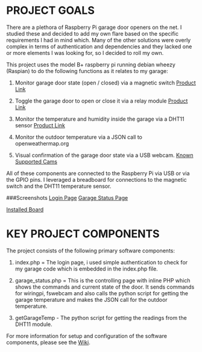 PROJECT GOALS
=================================================================================================
There are a plethora of Raspberry Pi garage door openers on the net.  I studied these and decided to add my own flare based on the specific requirements I had in mind which.  Many of the other solutions were overly complex in terms of authentication and dependencies and they lacked one or more elements I was looking for, so I decided to roll my own.

This project uses the model B+ raspberry pi running debian wheezy (Raspian) to do the following functions as it relates to my garage:

1. Monitor garage door state (open / closed) via a magnetic switch [Product Link](http://www.amazon.com/gp/product/B0009SUF08/ref=oh_aui_detailpage_o00_s00?ie=UTF8&psc=1)

2. Toggle the garage door to open or close it via a relay module [Product Link](http://www.amazon.com/gp/product/B0057OC6D8/ref=oh_aui_detailpage_o01_s00?ie=UTF8&psc=1)

3. Monitor the temperature and humidity inside the garage via a DHT11 sensor [Product Link](http://www.amazon.com/gp/product/B0066YD3GM/ref=oh_aui_detailpage_o02_s00?ie=UTF8&psc=1)

4. Monitor the outdoor temperature via a JSON call to openweathermap.org

5. Visual confirmation of the garage door state via a USB webcam. [Known Supported Cams](http://elinux.org/RPi_USB_Webcams)

All of these components are connected to the Raspberry Pi via USB or via the GPIO pins.  I leveraged a breadboard for connections to the magnetic switch and the DHT11 temperature sensor.  

###Screenshots
[Login Page](https://github.com/beckerben/GarageDoorRaspberryPi/blob/master/misc/Login.png "Login Page")
[Garage Status Page](https://github.com/beckerben/GarageDoorRaspberryPi/blob/master/misc/GetGarageStatus.png "Garage Status Page")

[Installed Board](https://github.com/beckerben/GarageDoorRaspberryPi/blob/master/misc/BoardOverview.jpg "Installed Picture")


KEY PROJECT COMPONENTS
=================================================================================================
The project consists of the following primary software components:

1. index.php = The login page, i used simple authentication to check for my garage code which is embedded in the index.php file.

2. garage_status.php = This is the controlling page with inline PHP which shows the commands and current state of the door.  It sends commands for wiringpi, fswebcam and also calls the python script for getting the garage temperature and makes the JSON call for the outdoor temperature.

3. getGarageTemp - The python script for getting the readings from the DHT11 module.

For more information for setup and configuration of the software components, please see the [Wiki](https://github.com/beckerben/GarageDoorRaspberryPi/wiki).